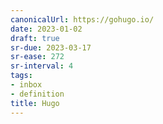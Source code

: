 ```yaml
---
canonicalUrl: https://gohugo.io/
date: 2023-01-02
draft: true
sr-due: 2023-03-17
sr-ease: 272
sr-interval: 4
tags:
- inbox
- definition
title: Hugo
---
```

   
